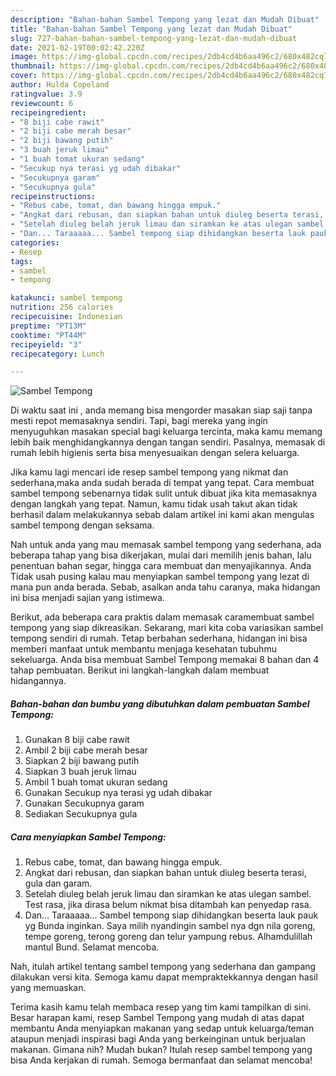 ```yaml
---
description: "Bahan-bahan Sambel Tempong yang lezat dan Mudah Dibuat"
title: "Bahan-bahan Sambel Tempong yang lezat dan Mudah Dibuat"
slug: 727-bahan-bahan-sambel-tempong-yang-lezat-dan-mudah-dibuat
date: 2021-02-19T00:02:42.220Z
image: https://img-global.cpcdn.com/recipes/2db4cd4b6aa496c2/680x482cq70/sambel-tempong-foto-resep-utama.jpg
thumbnail: https://img-global.cpcdn.com/recipes/2db4cd4b6aa496c2/680x482cq70/sambel-tempong-foto-resep-utama.jpg
cover: https://img-global.cpcdn.com/recipes/2db4cd4b6aa496c2/680x482cq70/sambel-tempong-foto-resep-utama.jpg
author: Hulda Copeland
ratingvalue: 3.9
reviewcount: 6
recipeingredient:
- "8 biji cabe rawit"
- "2 biji cabe merah besar"
- "2 biji bawang putih"
- "3 buah jeruk limau"
- "1 buah tomat ukuran sedang"
- "Secukup nya terasi yg udah dibakar"
- "Secukupnya garam"
- "Secukupnya gula"
recipeinstructions:
- "Rebus cabe, tomat, dan bawang hingga empuk."
- "Angkat dari rebusan, dan siapkan bahan untuk diuleg beserta terasi, gula dan garam."
- "Setelah diuleg belah jeruk limau dan siramkan ke atas ulegan sambel. Test rasa, jika dirasa belum nikmat bisa ditambah kan penyedap rasa."
- "Dan... Taraaaaa... Sambel tempong siap dihidangkan beserta lauk pauk yg Bunda inginkan. Saya milih nyandingin sambel nya dgn nila goreng, tempe goreng, terong goreng dan telur yampung rebus. Alhamdulillah mantul Bund. Selamat mencoba."
categories:
- Resep
tags:
- sambel
- tempong

katakunci: sambel tempong 
nutrition: 256 calories
recipecuisine: Indonesian
preptime: "PT13M"
cooktime: "PT44M"
recipeyield: "3"
recipecategory: Lunch

---
```



![Sambel Tempong](https://img-global.cpcdn.com/recipes/2db4cd4b6aa496c2/680x482cq70/sambel-tempong-foto-resep-utama.jpg)

Di waktu  saat ini , anda memang bisa mengorder masakan siap saji tanpa mesti repot memasaknya sendiri. Tapi, bagi mereka yang ingin menyuguhkan masakan special bagi keluarga tercinta, maka kamu memang lebih baik menghidangkannya dengan tangan sendiri. Pasalnya, memasak di rumah lebih higienis serta bisa menyesuaikan dengan selera keluarga.

Jika kamu lagi mencari ide resep sambel tempong yang nikmat dan sederhana,maka anda sudah berada di tempat yang tepat. Cara membuat sambel tempong  sebenarnya tidak sulit untuk dibuat jika kita memasaknya dengan langkah yang tepat. Namun, kamu tidak usah takut akan tidak berhasil dalam melakukannya 
sebab dalam artikel ini kami akan mengulas sambel tempong dengan seksama.  



Nah untuk anda yang mau memasak sambel tempong yang sederhana, ada beberapa tahap yang bisa dikerjakan, mulai dari memilih jenis bahan, lalu penentuan bahan segar, hingga cara membuat dan menyajikannya. Anda Tidak usah pusing kalau mau menyiapkan sambel tempong yang lezat di mana pun anda berada. Sebab, asalkan anda  tahu caranya, maka hidangan ini bisa menjadi sajian yang istimewa.

Berikut, ada beberapa cara praktis  dalam memasak caramembuat sambel tempong yang siap dikreasikan. Sekarang, mari kita coba variasikan sambel tempong sendiri di rumah. Tetap berbahan sederhana, hidangan ini bisa memberi manfaat untuk membantu menjaga kesehatan tubuhmu sekeluarga. Anda bisa membuat Sambel Tempong memakai 8 bahan dan 4 tahap pembuatan. Berikut ini langkah-langkah dalam membuat hidangannya.

<!--inarticleads1-->

##### Bahan-bahan dan bumbu yang dibutuhkan dalam pembuatan Sambel Tempong:

1. Gunakan 8 biji cabe rawit
1. Ambil 2 biji cabe merah besar
1. Siapkan 2 biji bawang putih
1. Siapkan 3 buah jeruk limau
1. Ambil 1 buah tomat ukuran sedang
1. Gunakan Secukup nya terasi yg udah dibakar
1. Gunakan Secukupnya garam
1. Sediakan Secukupnya gula




<!--inarticleads2-->

##### Cara menyiapkan Sambel Tempong:

1. Rebus cabe, tomat, dan bawang hingga empuk.
1. Angkat dari rebusan, dan siapkan bahan untuk diuleg beserta terasi, gula dan garam.
1. Setelah diuleg belah jeruk limau dan siramkan ke atas ulegan sambel. Test rasa, jika dirasa belum nikmat bisa ditambah kan penyedap rasa.
1. Dan... Taraaaaa... Sambel tempong siap dihidangkan beserta lauk pauk yg Bunda inginkan. Saya milih nyandingin sambel nya dgn nila goreng, tempe goreng, terong goreng dan telur yampung rebus. Alhamdulillah mantul Bund. Selamat mencoba.




Nah, itulah artikel tentang  sambel tempong  yang sederhana dan gampang dilakukan versi kita. Semoga kamu dapat mempraktekkannya dengan hasil yang memuaskan. 

Terima kasih kamu telah membaca resep yang tim kami tampilkan di sini. Besar harapan kami, resep  Sambel Tempong yang mudah di atas dapat membantu Anda menyiapkan makanan yang sedap untuk keluarga/teman ataupun menjadi inspirasi bagi Anda yang berkeinginan untuk berjualan makanan. Gimana nih? Mudah bukan? Itulah resep sambel tempong yang bisa Anda kerjakan di rumah. Semoga bermanfaat dan selamat mencoba!

